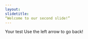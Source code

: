 ```yaml
---
layout:
slidetitle:
“Welcome to our second slide!”
---
```

Your test
Use the left arrow to go back!
